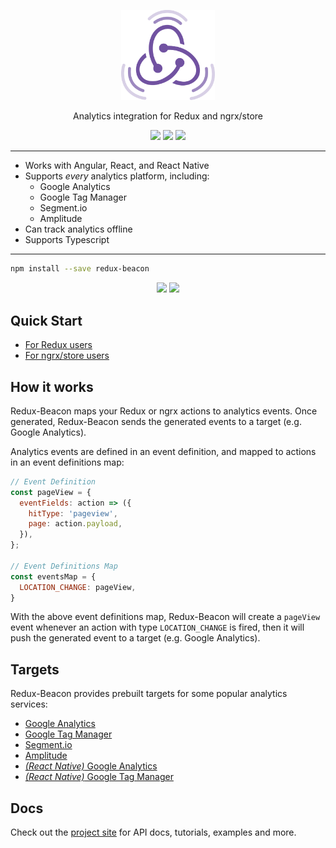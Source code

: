 <p align="center">
  <a href="https://rangle.github.io/redux-beacon/">
    <img alt="Redux Beacon" src="https://raw.githubusercontent.com/rangle/redux-beacon/af4a88229194291f6b6c9f5311b86488f6b16f1d/logo/redux-beacon-logomark.png" width="150">
  </a>
</p>

<p align="center">
Analytics integration for Redux and ngrx/store
</p>

<p align="center">
  <a href="https://circleci.com/gh/rangle/redux-beacon"><img src="https://img.shields.io/circleci/project/github/rangle/redux-beacon.svg"></a>
  <a href="https://www.npmjs.com/package/redux-beacon"><img src="https://img.shields.io/npm/v/redux-beacon.svg"></a>
  <a href="https://github.com/rangle/redux-beacon/blob/master/LICENSE"><img src="https://img.shields.io/github/license/rangle/redux-beacon.svg"></a>
</p>

----

 * Works with Angular, React, and React Native
 * Supports _every_ analytics platform, including:
   * Google Analytics
   * Google Tag Manager
   * Segment.io
   * Amplitude
 * Can track analytics offline
 * Supports Typescript

----

```bash
npm install --save redux-beacon
```
<p align="center">
  <img src="https://cloud.githubusercontent.com/assets/7446702/23868943/b5a26442-07f7-11e7-935a-59048e02eb5b.gif">
  <img src="https://cloud.githubusercontent.com/assets/7446702/23869223/949ae1b0-07f8-11e7-93fd-0b904f3660ea.gif">
</p>

## Quick Start
 - [For Redux users](https://rangle.github.io/redux-beacon/docs/quick-start/redux-users.html)
 - [For ngrx/store users](https://rangle.github.io/redux-beacon/docs/quick-start/ngrx-users.html)

## How it works

Redux-Beacon maps your Redux or ngrx actions to analytics events. Once
generated, Redux-Beacon sends the generated events to a target
(e.g. Google Analytics).

Analytics events are defined in an event definition, and mapped to
actions in an event definitions map:

```js
// Event Definition
const pageView = {
  eventFields: action => ({
    hitType: 'pageview',
    page: action.payload,
  }),
};

// Event Definitions Map
const eventsMap = {
  LOCATION_CHANGE: pageView,
}
```

With the above event definitions map, Redux-Beacon will create a
`pageView` event whenever an action with type `LOCATION_CHANGE` is
fired, then it will push the generated event to a target (e.g. Google
Analytics).

## Targets
Redux-Beacon provides prebuilt targets for some popular analytics
services:

 - [Google Analytics](https://rangle.github.io/redux-beacon/docs/targets/google-analytics.html)
 - [Google Tag Manager](https://rangle.github.io/redux-beacon/docs/targets/google-tag-manager.html)
 - [Segment.io](https://rangle.github.io/redux-beacon/docs/targets/segment.html)
 - [Amplitude](https://rangle.github.io/redux-beacon/docs/targets/amplitude.html)
 - [_(React Native)_ Google Analytics](https://rangle.github.io/redux-beacon/docs/targets/react-native-google-analytics.html)
 - [_(React Native)_ Google Tag Manager](https://rangle.github.io/redux-beacon/docs/targets/react-native-google-tag-manager.html)

## Docs
Check out the [project site](https://rangle.github.io/redux-beacon/)
for API docs, tutorials, examples and more.
